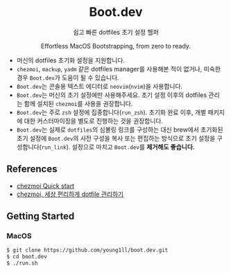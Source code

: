 <div align="center">
    <h1>Boot.dev</h1>
    <p>쉽고 빠른 dotfiles 초기 설정 헬퍼</p>
    <p>Effortless MacOS Bootstrapping, from zero to ready.</p>
</div>

- 머신의 dotfiles 초기화 설정을 지원합니다.
- `chezmoi`, `mackup`, `yadm` 같은 dotfiles manager를 사용해본 적이 없거나, 미숙한 경우 `Boot.dev`가 도움이 될 수 있습니다.
- `Boot.dev`는 콘솔용 텍스트 에디터로 `neovim`(`nvim`)을 사용합니다.
- `Boot.dev`는 머신의 초기 설정에만 사용해주세요. 초기 설정 이후의 dotfiles 관리는 함께 설치된  `chezmoi`를 사용을 권장합니다.
- `Boot.dev`는 주로 `zsh` 설정에 집중합니다(`run_zsh`). 초기화 완료 이후, 개별 패키지에 대한 커스터마이징을 별도로 진행하는 것을 권장합니다.
- `Boot.dev`는 실제로 `dotfiles`의 심볼링 링크를 구성하는 대신 brew에서 초기화된 초기 설정에 `Boot.dev`의 사전 구성을 복사 또는 편집하는 방식으로 초기 설정을 구성합니다(`run_link`). 설정으로 마치고 `Boot.dev`를 **제거해도 좋습니다.**

## References

- [chezmoi Quick start](https://www.chezmoi.io/quick-start/#start-using-chezmoi-on-your-current-machine)
- [chezmoi, 세상 편리하게 dotfile 관리하기](https://haril.dev/blog/2023/03/26/chezmoi-awesome-dotfile-manager)

## Getting Started

### MacOS

```bash
$ git clone https://github.com/young1ll/boot.dev.git
$ cd boot.dev
$ ./run.sh
```
